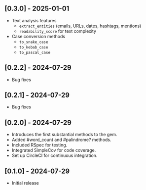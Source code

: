## [0.3.0] - 2025-01-01

-   Text analysis features
    -   `extract_entities` (emails, URLs, dates, hashtags, mentions)
    -   `readability_score` for text complexity
-   Case conversion methods
    -   `to_snake_case`
    -   `to_kebab_case`
    -   `to_pascal_case`

## [0.2.2] - 2024-07-29

-   Bug fixes

## [0.2.1] - 2024-07-29

-   Bug fixes

## [0.2.0] - 2024-07-29

-   Introduces the first substantial methods to the gem.
-   Added #word_count and #palindrome? methods.
-   Included RSpec for testing.
-   Integrated SimpleCov for code coverage.
-   Set up CircleCI for continuous integration.

## [0.1.0] - 2024-07-29

-   Initial release
